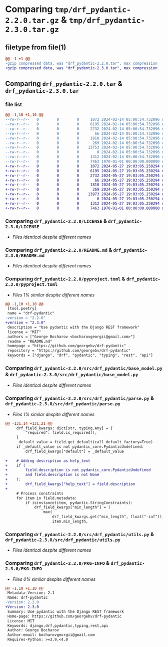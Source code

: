 # Comparing `tmp/drf_pydantic-2.2.0.tar.gz` & `tmp/drf_pydantic-2.3.0.tar.gz`

## filetype from file(1)

```diff
@@ -1 +1 @@
-gzip compressed data, was "drf_pydantic-2.2.0.tar", max compression
+gzip compressed data, was "drf_pydantic-2.3.0.tar", max compression
```

## Comparing `drf_pydantic-2.2.0.tar` & `drf_pydantic-2.3.0.tar`

### file list

```diff
@@ -1,10 +1,10 @@
--rw-r--r--   0        0        0     1072 2024-02-14 05:00:54.732096 drf_pydantic-2.2.0/LICENSE
--rw-r--r--   0        0        0     6195 2024-02-14 05:00:54.732096 drf_pydantic-2.2.0/README.md
--rw-r--r--   0        0        0     2732 2024-02-14 05:00:54.732096 drf_pydantic-2.2.0/pyproject.toml
--rw-r--r--   0        0        0       66 2024-02-14 05:00:54.732096 drf_pydantic-2.2.0/src/drf_pydantic/__init__.py
--rw-r--r--   0        0        0     1810 2024-02-14 05:00:54.732096 drf_pydantic-2.2.0/src/drf_pydantic/base_model.py
--rw-r--r--   0        0        0      269 2024-02-14 05:00:54.732096 drf_pydantic-2.2.0/src/drf_pydantic/errors.py
--rw-r--r--   0        0        0    13753 2024-02-14 05:00:54.732096 drf_pydantic-2.2.0/src/drf_pydantic/parse.py
--rw-r--r--   0        0        0        0 2024-02-14 05:00:54.732096 drf_pydantic-2.2.0/src/drf_pydantic/py.typed
--rw-r--r--   0        0        0     1312 2024-02-14 05:00:54.732096 drf_pydantic-2.2.0/src/drf_pydantic/utils.py
--rw-r--r--   0        0        0     7463 1970-01-01 00:00:00.000000 drf_pydantic-2.2.0/PKG-INFO
+-rw-r--r--   0        0        0     1072 2024-05-27 19:03:05.250294 drf_pydantic-2.3.0/LICENSE
+-rw-r--r--   0        0        0     6195 2024-05-27 19:03:05.250294 drf_pydantic-2.3.0/README.md
+-rw-r--r--   0        0        0     2732 2024-05-27 19:03:05.250294 drf_pydantic-2.3.0/pyproject.toml
+-rw-r--r--   0        0        0       66 2024-05-27 19:03:05.250294 drf_pydantic-2.3.0/src/drf_pydantic/__init__.py
+-rw-r--r--   0        0        0     1810 2024-05-27 19:03:05.250294 drf_pydantic-2.3.0/src/drf_pydantic/base_model.py
+-rw-r--r--   0        0        0      269 2024-05-27 19:03:05.250294 drf_pydantic-2.3.0/src/drf_pydantic/errors.py
+-rw-r--r--   0        0        0    13973 2024-05-27 19:03:05.250294 drf_pydantic-2.3.0/src/drf_pydantic/parse.py
+-rw-r--r--   0        0        0        0 2024-05-27 19:03:05.250294 drf_pydantic-2.3.0/src/drf_pydantic/py.typed
+-rw-r--r--   0        0        0     1312 2024-05-27 19:03:05.250294 drf_pydantic-2.3.0/src/drf_pydantic/utils.py
+-rw-r--r--   0        0        0     7463 1970-01-01 00:00:00.000000 drf_pydantic-2.3.0/PKG-INFO
```

### Comparing `drf_pydantic-2.2.0/LICENSE` & `drf_pydantic-2.3.0/LICENSE`

 * *Files identical despite different names*

### Comparing `drf_pydantic-2.2.0/README.md` & `drf_pydantic-2.3.0/README.md`

 * *Files identical despite different names*

### Comparing `drf_pydantic-2.2.0/pyproject.toml` & `drf_pydantic-2.3.0/pyproject.toml`

 * *Files 1% similar despite different names*

```diff
@@ -1,10 +1,10 @@
 [tool.poetry]
 name = "drf-pydantic"
-version = "2.2.0"
+version = "2.3.0"
 description = "Use pydantic with the Django REST framework"
 license = "MIT"
 authors = ["George Bocharov <bocharovgeorgii@gmail.com>"]
 readme = "README.md"
 homepage = "https://github.com/georgebv/drf-pydantic"
 repository = "https://github.com/georgebv/drf-pydantic"
 keywords = ["django", "drf", "pydantic", "typing", "rest", "api"]
```

### Comparing `drf_pydantic-2.2.0/src/drf_pydantic/base_model.py` & `drf_pydantic-2.3.0/src/drf_pydantic/base_model.py`

 * *Files identical despite different names*

### Comparing `drf_pydantic-2.2.0/src/drf_pydantic/parse.py` & `drf_pydantic-2.3.0/src/drf_pydantic/parse.py`

 * *Files 1% similar despite different names*

```diff
@@ -131,14 +131,21 @@
     drf_field_kwargs: dict[str, typing.Any] = {
         "required": field.is_required(),
     }
     _default_value = field.get_default(call_default_factory=True)
     if _default_value is not pydantic_core.PydanticUndefined:
         drf_field_kwargs["default"] = _default_value
 
+    # Adding description as help_text
+    if (
+        field.description is not pydantic_core.PydanticUndefined
+        and field.description is not None
+    ):
+        drf_field_kwargs["help_text"] = field.description
+
     # Process constraints
     for item in field.metadata:
         if isinstance(item, pydantic.StringConstraints):
             drf_field_kwargs["min_length"] = (
                 max(
                     drf_field_kwargs.get("min_length", float("-inf")),
                     item.min_length,
```

### Comparing `drf_pydantic-2.2.0/src/drf_pydantic/utils.py` & `drf_pydantic-2.3.0/src/drf_pydantic/utils.py`

 * *Files identical despite different names*

### Comparing `drf_pydantic-2.2.0/PKG-INFO` & `drf_pydantic-2.3.0/PKG-INFO`

 * *Files 0% similar despite different names*

```diff
@@ -1,10 +1,10 @@
 Metadata-Version: 2.1
 Name: drf-pydantic
-Version: 2.2.0
+Version: 2.3.0
 Summary: Use pydantic with the Django REST framework
 Home-page: https://github.com/georgebv/drf-pydantic
 License: MIT
 Keywords: django,drf,pydantic,typing,rest,api
 Author: George Bocharov
 Author-email: bocharovgeorgii@gmail.com
 Requires-Python: >=3.9,<4.0
```

